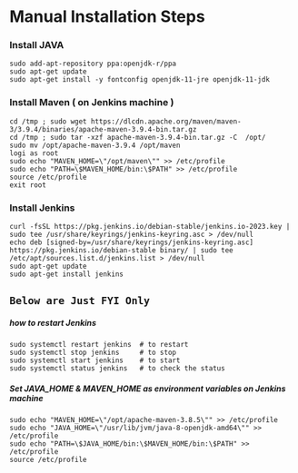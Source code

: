 # Manual Installation Steps 
### Install JAVA
```
sudo add-apt-repository ppa:openjdk-r/ppa
sudo apt-get update
sudo apt-get install -y fontconfig openjdk-11-jre openjdk-11-jdk
```
### Install Maven  ( on Jenkins machine )
```
cd /tmp ; sudo wget https://dlcdn.apache.org/maven/maven-3/3.9.4/binaries/apache-maven-3.9.4-bin.tar.gz
cd /tmp ; sudo tar -xzf apache-maven-3.9.4-bin.tar.gz -C  /opt/
sudo mv /opt/apache-maven-3.9.4 /opt/maven
logi as root
sudo echo "MAVEN_HOME=\"/opt/maven\"" >> /etc/profile
sudo echo "PATH=\$MAVEN_HOME/bin:\$PATH" >> /etc/profile
source /etc/profile
exit root
````
### Install Jenkins
```
curl -fsSL https://pkg.jenkins.io/debian-stable/jenkins.io-2023.key | sudo tee /usr/share/keyrings/jenkins-keyring.asc > /dev/null
echo deb [signed-by=/usr/share/keyrings/jenkins-keyring.asc] https://pkg.jenkins.io/debian-stable binary/ | sudo tee /etc/apt/sources.list.d/jenkins.list > /dev/null
sudo apt-get update
sudo apt-get install jenkins
```

## `Below are Just FYI Only` 

##### how to restart Jenkins 
```
sudo systemctl restart jenkins  # to restart 
sudo systemctl stop jenkins     # to stop 
sudo systemctl start jenkins    # to start 
sudo systemctl status jenkins   # to check the status
```


##### Set JAVA_HOME & MAVEN_HOME as environment variables on Jenkins machine
```
sudo echo "MAVEN_HOME=\"/opt/apache-maven-3.8.5\"" >> /etc/profile
sudo echo "JAVA_HOME=\"/usr/lib/jvm/java-8-openjdk-amd64\"" >> /etc/profile 
sudo echo "PATH=\$JAVA_HOME/bin:\$MAVEN_HOME/bin:\$PATH" >> /etc/profile
source /etc/profile
```

